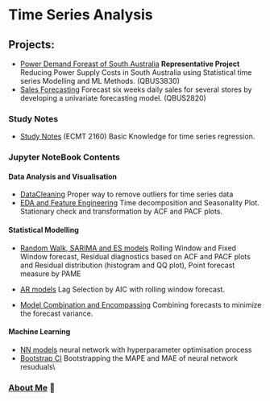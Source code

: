 # Time Series Analysis

## Projects:
- [Power Demand Foreast of South Australia](../master/MachineLearningTimeSeries/Report.pdf) **Representative Project** Reducing Power Supply Costs in South Australia using Statistical time series Modelling and ML Methods. (QBUS3830)
- [Sales Forecasting](../master/StatisticalTimeSeries/report.pdf) Forecast six weeks daily sales for several stores by developing a univariate forecasting model. (QBUS2820)

### Study Notes
- [Study Notes](../master/TimeSeriesAnalysis/LinearRegressionTimeSeries-master/Notes.pdf) (ECMT 2160)
Basic Knowledge for time series regression.


### Jupyter NoteBook Contents
#### Data Analysis and Visualisation
- [DataCleaning](../master/MachineLearningTimeSeries/notebook/EDAandFeatureEngineering/DataCleaning.ipynb) Proper way to remove outliers for time series data
- [EDA and Feature Engineering](../master/MachineLearningTimeSeries/notebook/EDAandFeatureEngineering/EDA_and_Feature_Engineering.ipynb) Time decomposition and Seasonality Plot. Stationary check and transformation by ACF and PACF plots.


#### Statistical Modelling
- [Random Walk, SARIMA and ES models](../master/MachineLearningTimeSeries/notebook/StatisticalModels/RandomWalk_SARIMA_ES.ipynb.ipynb) Rolling Window and Fixed Window forecast, Residual diagnostics based on ACF and PACF plots and Residual distribution (histogram and QQ plot), Point forecast measure by PAME

- [AR models](../master/MachineLearningTimeSeries/notebook/StatisticalModels/AR_models.ipynb) Lag Selection by AIC with rolling window forecast.

- [Model Combination and Encompassing](../master/MachineLearningTimeSeries/notebook/StatisticalModels/Model_Combination.ipynb) Combining forecasts to minimize the forecast variance.




#### Machine Learning 
- [NN models](../master/MachineLearningTimeSeries/notebook/MachineLearningModels/NN_with_HyperparameterOptimization.ipynb) neural network with hyperparameter optimisation process
- [Bootstrap CI](../master/MachineLearningTimeSeries/notebook/MachineLearningModels/NN_with_HyperparameterOptimization.ipynb) 
Bootstrapping the MAPE and MAE of neural network resuduals\


### [About Me](https://github.com/YiranJing/AboutMe/blob/master/README.md) 🌱
